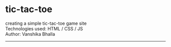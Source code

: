 # tic-tac-toe
creating a simple tic-tac-toe game site <br>
Technologies used: HTML / CSS / JS <br>
Author: Vanshika Bhalla <br><hr>

